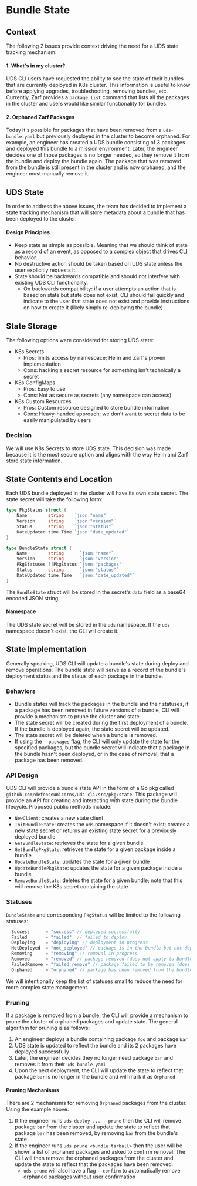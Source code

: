 # Bundle State

## Context

The following 2 issues provide context driving the need for a UDS state tracking mechanism:

#### 1. What's in my cluster?

UDS CLI users have requested the ability to see the state of their bundles that are currently deployed in K8s cluster. This information is useful to know before applying upgrades, troubleshooting, removing bundles, etc. Currently, Zarf provides a `package list` command that lists all the packages in the cluster and users would like similar functionality for bundles.

#### 2. Orphaned Zarf Packages

Today it's possible for packages that have been removed from a `uds-bundle.yaml` but previously deployed in the cluster to become orphaned. For example, an engineer has created a UDS bundle consisting of 3 packages and deployed this bundle to a mission environment. Later, the engineer decides one of those packages is no longer needed, so they remove it from the bundle and deploy the bundle again. The package that was removed from the bundle is still present in the cluster and is now orphaned, and the engineer must manually remove it.

## UDS State

In order to address the above issues, the team has decided to implement a state tracking mechanism that will store metadata about a bundle that has been deployed to the cluster.

#### Design Principles

- Keep state as simple as possible. Meaning that we should think of state as a record of an event, as opposed to a complex object that drives CLI behavior.
- No destructive action should be taken based on UDS state unless the user explicitly requests it.
- State should be backwards compatible and should not interfere with existing UDS CLI functionality.
  - On backwards compatibility: if a user attempts an action that is based on state but state does not exist, CLI should fail quickly and indicate to the user that state does not exist and provide instructions on how to create it (likely simply re-deploying the bundle)

## State Storage

The following options were considered for storing UDS state:

- K8s Secrets
  - Pros: limits access by namespace; Helm and Zarf's proven implementation
  - Cons: hacking a secret resource for something isn't technically a secret
- K8s ConfigMaps
  - Pros: Easy to use
  - Cons: Not as secure as secrets (any namespace can access)
- K8s Custom Resources
  - Pros: Custom resource designed to store bundle information
  - Cons: Heavy-handed approach; we don't want to secret data to be easily manipulated by users

### Decision

We will use K8s Secrets to store UDS state. This decision was made because it is the most secure option and aligns with the way Helm and Zarf store state information.

## State Contents and Location

Each UDS bundle deployed in the cluster will have its own state secret. The state secret will take the following form:

```go
type PkgStatus struct {
	Name        string    `json:"name"`
	Version     string    `json:"version"`
	Status      string    `json:"status"`
	DateUpdated time.Time `json:"date_updated"`
}

type BundleState struct {
	Name        string      `json:"name"`
	Version     string      `json:"version"`
	PkgStatuses []PkgStatus `json:"packages"`
	Status      string      `json:"status"`
	DateUpdated time.Time   `json:"date_updated"`
}
```

The `BundleState` struct will be stored in the secret's `data` field as a base64 encoded JSON string.

#### Namespace

The UDS state secret will be stored in the `uds` namespace. If the `uds` namespace doesn't exist, the CLI will create it.

## State Implementation

Generally speaking, UDS CLI will update a bundle's state during deploy and remove operations. The bundle state will serve as a record of the bundle's deployment status and the status of each package in the bundle.

### Behaviors

- Bundle states will track the packages in the bundle and their statuses, if a package has been removed in future versions of a bundle, CLI will provide a mechanism to prune the cluster and state.
- The state secret will be created during the first deployment of a bundle. If the bundle is deployed again, the state secret will be updated.
- The state secret will be deleted when a bundle is removed.
- If using the `--packages` flag, the CLI will only update the state for the specified packages, but the bundle secret will indicate that a package in the bundle hasn't been deployed, or in the case of removal, that a package has been removed.

### API Design
UDS CLI will provide a bundle state API in the form of a Go pkg called `github.com/defenseunicorns/uds-cli/src/pkg/state`. This package will provide an API for creating and interacting with state during the bundle lifecycle. Proposed public methods include:

- `NewClient`: creates a new state client
- `InitBundleState`: creates the `uds` namespace if it doesn't exist; creates a new state secret or returns an existing state secret for a previously deployed bundle
- `GetBundleState`: retrieves the state for a given bundle
- `GetBundlePkgState`: retrieves the state for a given package inside a bundle
- `UpdateBundleState`: updates the state for a given bundle
- `UpdateBundlePkgState`: updates the state for a given package inside a bundle
- `RemoveBundleState`: deletes the state for a given bundle; note that this will remove the K8s secret containing the state

### Statuses

`BundleState` and corresponding `PkgStatus` will be limited to the following statuses:

```go
  Success      = "success" // deployed successfully
  Failed       = "failed"  // failed to deploy
  Deploying    = "deploying" // deployment in progress
  NotDeployed  = "not_deployed" // package is in the bundle but not deployed
  Removing     = "removing" // removal in progress
  Removed      = "removed" // package removed (does not apply to BundleState)
  FailedRemove = "failed_remove" // package failed to be removed (does not apply to BundleState)
  Orphaned     = "orphaned" // package has been removed from the bundle but still exists in the cluster
```

We will intentionally keep the list of statuses small to reduce the need for more complex state management.

### Pruning

If a package is removed from a bundle, the CLI will provide a mechanism to prune the cluster of orphaned packages and update state. The general algorithm for pruning is as follows:

1. An engineer deploys a bundle containing package `foo` and package `bar`
1. UDS state is updated to reflect the bundle and its 2 packages have deployed successfully
1. Later, the engineer decides they no longer need package `bar` and removes it from their `uds-bundle.yaml`
1. Upon the next deployment, the CLI will update the state to reflect that package `bar` is no longer in the bundle and will mark it as `Orphaned`

#### Pruning Mechanisms

There are 2 mechanisms for removing `Orphaned` packages from the cluster. Using the example above:
1. If the engineer runs `uds deploy ... --prune` then the CLI will remove package `bar` from the cluster and update the state to reflect that package `bar` has been removed, by removing `bar` from the bundle's state
1. If the engineer runs `uds prune <bundle tarball>` then the user will be shown a list of orphaned packages and asked to confirm removal. The CLI will then remove the orphaned packages from the cluster and update the state to reflect that the packages have been removed.
    - `uds prune` will also have a flag `--confirm` to automatically remove orphaned packages without user confirmation
